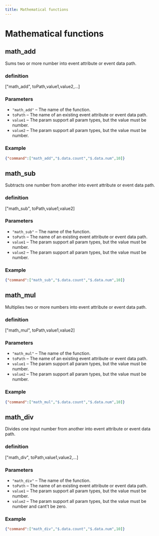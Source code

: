 ```yaml
---
title: Mathematical functions
---
```


# Mathematical functions

## math_add

Sums two or more number into event attribute or event data path.

### definition

["math_add", toPath,value1,value2,...]

### Parameters

- `"math_add"` – The name of the function.
- `toPath` – The name of an existing event attribute or event data path.
- `value1` –  The param support all param types, but the value must be number.
- `value2` –  The param support all param types, but the value must be number.

### Example

```json
{"command":["math_add","$.data.count","$.data.num",10]}
```

## math_sub

Subtracts one number from another into event attribute or event data path.

### definition

["math_sub",  toPath,value1,value2]

### Parameters

- `"math_sub"` – The name of the function.
- `toPath` – The name of an existing event attribute or event data path.
- `value1` –  The param support all param types, but the value must be number.
- `value2` –  The param support all param types, but the value must be number.

### Example

```json
{"command":["math_sub","$.data.count","$.data.num",10]}
```

## math_mul

Multiplies two or more numbers into event attribute or event data path.

### definition

["math_mul", toPath,value1,value2]

### Parameters

- `"math_mul"` – The name of the function.
- `toPath` – The name of an existing event attribute or event data path.
- `value1` –  The param support all param types, but the value must be number.
- `value2` –  The param support all param types, but the value must be number.

### Example

```json
{"command":["math_mul","$.data.count","$.data.num",10]}
```

## math_div

Divides one input number from another into event attribute or event data path.

### definition

["math_div",  toPath,value1,value2,...]

### Parameters

- `"math_div"` – The name of the function.
- `toPath` – The name of an existing event attribute or event data path.
- `value1` –  The param support all param types, but the value must be number.
- `value2` –  The param support all param types, but the value must be number and cant't be zero.

### Example

```json
{"command":["math_div","$.data.count","$.data.num",10]}
```
